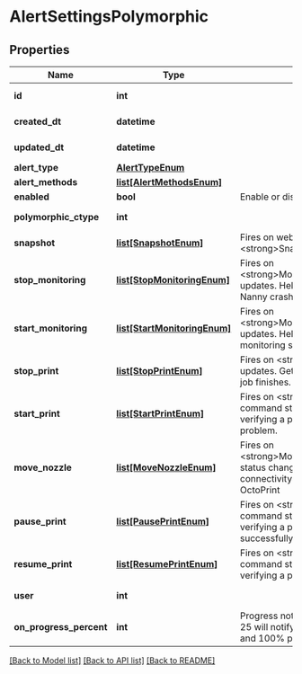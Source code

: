 # AlertSettingsPolymorphic

## Properties
Name | Type | Description | Notes
------------ | ------------- | ------------- | -------------
**id** | **int** |  | [optional] [readonly] 
**created_dt** | **datetime** |  | [optional] [readonly] 
**updated_dt** | **datetime** |  | [optional] [readonly] 
**alert_type** | [**AlertTypeEnum**](AlertTypeEnum.md) |  | 
**alert_methods** | [**list[AlertMethodsEnum]**](AlertMethodsEnum.md) |  | [optional] 
**enabled** | **bool** | Enable or disable this alert channel | [optional] 
**polymorphic_ctype** | **int** |  | [optional] [readonly] 
**snapshot** | [**list[SnapshotEnum]**](SnapshotEnum.md) | Fires on web camera &lt;strong&gt;Snapshot&lt;/strong&gt; command | [optional] 
**stop_monitoring** | [**list[StopMonitoringEnum]**](StopMonitoringEnum.md) | Fires on &lt;strong&gt;MonitoringStop&lt;strong&gt; updates.   Helps debug unexpected Print Nanny crashes. | [optional] 
**start_monitoring** | [**list[StartMonitoringEnum]**](StartMonitoringEnum.md) | Fires on &lt;strong&gt;MonitoringStop&lt;/strong&gt; updates. Helpful if you want to confirm monitoring started without a problem. | [optional] 
**stop_print** | [**list[StopPrintEnum]**](StopPrintEnum.md) | Fires on &lt;strong&gt;StopPrint&lt;/strong&gt; updates. Get notifed as soon as a print job finishes.  | [optional] 
**start_print** | [**list[StartPrintEnum]**](StartPrintEnum.md) | Fires on &lt;strong&gt;PrintStart&lt;/strong&gt; command status changes. Helpful for verifying a print job started without a problem. | [optional] 
**move_nozzle** | [**list[MoveNozzleEnum]**](MoveNozzleEnum.md) | Fires on &lt;strong&gt;MoveNozzle&lt;/strong&gt;command status changes. Helpful for debugging connectivity between Print Nanny and OctoPrint | [optional] 
**pause_print** | [**list[PausePrintEnum]**](PausePrintEnum.md) | Fires on &lt;strong&gt;PausePrint&lt;/strong&gt; command status changes. Helpful for verifying a print was paused successfully. | [optional] 
**resume_print** | [**list[ResumePrintEnum]**](ResumePrintEnum.md) | Fires on &lt;strong&gt;ResumePrint&lt;/strong&gt; command status changes Helpful for verifying a print was resumed. | [optional] 
**user** | **int** |  | [optional] [readonly] 
**on_progress_percent** | **int** | Progress notification interval. Example: 25 will notify you at 25%, 50%, 75%, and 100% progress | [optional] 

[[Back to Model list]](../README.md#documentation-for-models) [[Back to API list]](../README.md#documentation-for-api-endpoints) [[Back to README]](../README.md)


